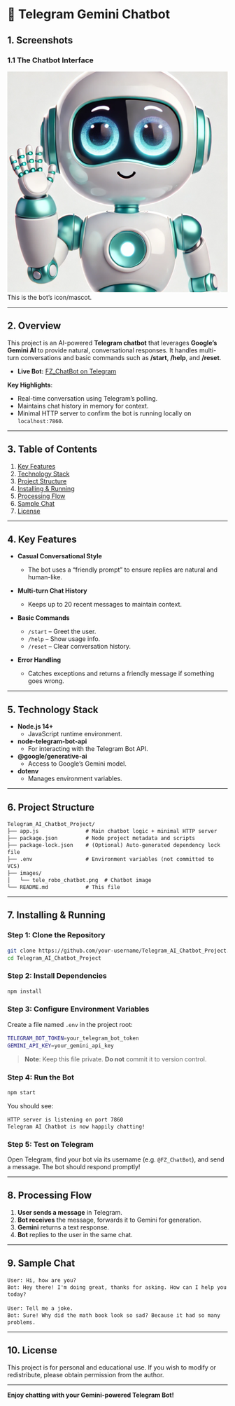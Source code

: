 # **🤖 Telegram Gemini Chatbot**

## **1. Screenshots**

### **1.1 The Chatbot Interface**  
![The Chatbot](images/tele_robo_chatbot.png)  
This is the bot’s icon/mascot.

---

## **2. Overview**
This project is an AI-powered **Telegram chatbot** that leverages **Google’s Gemini AI** to provide natural, conversational responses. It handles multi-turn conversations and basic commands such as **/start**, **/help**, and **/reset**.

- **Live Bot:** [FZ_ChatBot on Telegram](https://t.me/FZ_ChatBot)

**Key Highlights**:
- Real-time conversation using Telegram’s polling.
- Maintains chat history in memory for context.
- Minimal HTTP server to confirm the bot is running locally on `localhost:7860`.

---

## **3. Table of Contents**
1. [Key Features](#4-key-features)  
2. [Technology Stack](#5-technology-stack)  
3. [Project Structure](#6-project-structure)  
4. [Installing & Running](#7-installing--running)  
5. [Processing Flow](#8-processing-flow)  
6. [Sample Chat](#9-sample-chat)  
7. [License](#10-license)  

---

## **4. Key Features**

- **Casual Conversational Style**  
  - The bot uses a “friendly prompt” to ensure replies are natural and human-like.

- **Multi-turn Chat History**  
  - Keeps up to 20 recent messages to maintain context.

- **Basic Commands**  
  - `/start` – Greet the user.  
  - `/help` – Show usage info.  
  - `/reset` – Clear conversation history.

- **Error Handling**  
  - Catches exceptions and returns a friendly message if something goes wrong.

---

## **5. Technology Stack**

- **Node.js 14+**  
  - JavaScript runtime environment.
- **node-telegram-bot-api**  
  - For interacting with the Telegram Bot API.
- **@google/generative-ai**  
  - Access to Google’s Gemini model.
- **dotenv**  
  - Manages environment variables.

---

## **6. Project Structure**

```plaintext
Telegram_AI_Chatbot_Project/
├── app.js               # Main chatbot logic + minimal HTTP server
├── package.json         # Node project metadata and scripts
├── package-lock.json    # (Optional) Auto-generated dependency lock file
├── .env                 # Environment variables (not committed to VCS)
├── images/
│   └── tele_robo_chatbot.png  # Chatbot image
└── README.md            # This file
```

---

## **7. Installing & Running**

### **Step 1: Clone the Repository**
```bash
git clone https://github.com/your-username/Telegram_AI_Chatbot_Project.git
cd Telegram_AI_Chatbot_Project
```

### **Step 2: Install Dependencies**
```bash
npm install
```

### **Step 3: Configure Environment Variables**
Create a file named `.env` in the project root:
```bash
TELEGRAM_BOT_TOKEN=your_telegram_bot_token
GEMINI_API_KEY=your_gemini_api_key
```
> **Note**: Keep this file private. **Do not** commit it to version control.

### **Step 4: Run the Bot**
```bash
npm start
```
You should see:
```
HTTP server is listening on port 7860
Telegram AI Chatbot is now happily chatting!
```

### **Step 5: Test on Telegram**
Open Telegram, find your bot via its username (e.g. `@FZ_ChatBot`), and send a message. The bot should respond promptly!

---

## **8. Processing Flow**

1. **User sends a message** in Telegram.  
2. **Bot receives** the message, forwards it to Gemini for generation.  
3. **Gemini** returns a text response.  
4. **Bot** replies to the user in the same chat.

---

## **9. Sample Chat**

```
User: Hi, how are you?
Bot: Hey there! I'm doing great, thanks for asking. How can I help you today?

User: Tell me a joke.
Bot: Sure! Why did the math book look so sad? Because it had so many problems.
```

---

## **10. License**
This project is for personal and educational use. If you wish to modify or redistribute, please obtain permission from the author.

---

**Enjoy chatting with your Gemini-powered Telegram Bot!**  